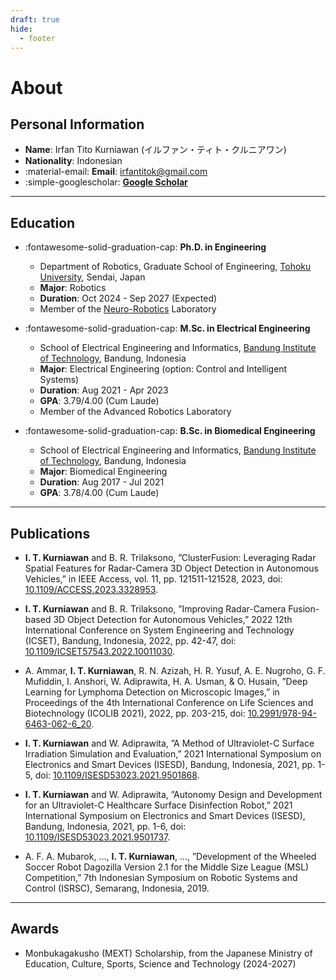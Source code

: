```yaml
---
draft: true
hide:
  - footer
---
```


# About

## Personal Information

- **Name**: Irfan Tito Kurniawan (イルファン・ティト・クルニアワン)
- **Nationality**: Indonesian
- :material-email: **Email**: [irfantitok@gmail.com](mailto:irfantitok@gmail.com)
- :simple-googlescholar: [**Google Scholar**](https://scholar.google.com/citations?user=t06n5FYAAAAJ)

---

## Education

- :fontawesome-solid-graduation-cap: **Ph.D. in Engineering**
    - Department of Robotics, Graduate School of Engineering, [Tohoku University](https://tohoku.ac.jp), Sendai, Japan
    - **Major**: Robotics
    - **Duration**: Oct 2024 - Sep 2027 (Expected) 
    - Member of the [Neuro-Robotics](https://neuro.mech.tohoku.ac.jp/) Laboratory

- :fontawesome-solid-graduation-cap: **M.Sc. in Electrical Engineering**
    - School of Electrical Engineering and Informatics, [Bandung Institute of Technology](https://itb.ac.id), Bandung, Indonesia
    - **Major**: Electrical Engineering (option: Control and Intelligent Systems)
    - **Duration**: Aug 2021 - Apr 2023
    - **GPA**: 3.79/4.00 (Cum Laude)
    - Member of the Advanced Robotics Laboratory

- :fontawesome-solid-graduation-cap: **B.Sc. in Biomedical Engineering**
    - School of Electrical Engineering and Informatics, [Bandung Institute of Technology](https://itb.ac.id), Bandung, Indonesia
    - **Major**: Biomedical Engineering
    - **Duration**: Aug 2017 - Jul 2021
    - **GPA**: 3.78/4.00 (Cum Laude)

---

## Publications

-   **I. T. Kurniawan** and B. R. Trilaksono, ”ClusterFusion: Leveraging Radar Spatial Features for Radar-Camera 3D Object Detection in Autonomous Vehicles,” in IEEE Access, vol. 11, pp. 121511-121528, 2023, doi: [10.1109/ACCESS.2023.3328953](https://doi.org/10.1109/ACCESS.2023.3328953).

- **I. T. Kurniawan** and B. R. Trilaksono, ”Improving Radar-Camera Fusion-based 3D Object Detection for Autonomous Vehicles,” 2022 12th International Conference on System Engineering and Technology (ICSET), Bandung, Indonesia, 2022, pp. 42-47, doi: [10.1109/ICSET57543.2022.10011030](https://doi.org/ICSET57543.2022.10011030).

- A. Ammar, **I. T. Kurniawan**, R. N. Azizah, H. R. Yusuf, A. E. Nugroho, G. F. Mufiddin, I. Anshori, W. Adiprawita, H. A. Usman, & O. Husain, ”Deep Learning for Lymphoma Detection on Microscopic Images,” in Proceedings of the 4th International Conference on Life Sciences and Biotechnology (ICOLIB 2021), 2022, pp. 203-215, doi: 
[10.2991/978-94-6463-062-6_20](https://doi.org/10.2991/978-94-6463-062-6_20).

- **I. T. Kurniawan** and W. Adiprawita, ”A Method of Ultraviolet-C Surface Irradiation Simulation and Evaluation,” 2021 International Symposium on Electronics and Smart Devices (ISESD), Bandung, Indonesia, 2021, pp. 1-5, doi: [10.1109/ISESD53023.2021.9501868](https://doi.org/10.1109/ISESD53023.2021.9501868).

- **I. T. Kurniawan** and W. Adiprawita, ”Autonomy Design and Development for an Ultraviolet-C Healthcare Surface Disinfection Robot,” 2021 International Symposium on Electronics and Smart Devices (ISESD), Bandung, Indonesia, 2021, pp. 1-6, doi: [10.1109/ISESD53023.2021.9501737](https://doi.org/10.1109/ISESD53023.2021.9501737).

- A. F. A. Mubarok, ..., **I. T. Kurniawan**, ..., ”Development of the Wheeled Soccer Robot Dagozilla Version 2.1 for the Middle Size League (MSL) Competition,” 7th Indonesian Symposium on Robotic Systems and Control (ISRSC), Semarang, Indonesia, 2019.

---

## Awards

- Monbukagakusho (MEXT) Scholarship, from the Japanese Ministry of Education, Culture, Sports, Science and Technology (2024-2027)
